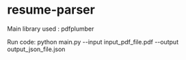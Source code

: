 # resume-parser

Main library used : pdfplumber 


Run code: python main.py --input input_pdf_file.pdf --output output_json_file.json


